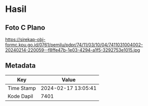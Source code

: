 # Hasil

## Foto C Plano

https://sirekap-obj-formc.kpu.go.id/0761/pemilu/pdpr/74/11/03/10/04/7411031004002-20240214-220059--f8ffe47b-1e03-4294-a1f5-3292753e1015.jpg


## Metadata

| Key        | Value               |
| ---------- | ------------------- |
| Time Stamp | 2024-02-17 13:05:41 |
| Kode Dapil | 7401                |



